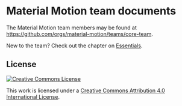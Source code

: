 # Material Motion team documents

The Material Motion team members may be found at https://github.com/orgs/material-motion/teams/core-team.

New to the team? Check out the chapter on [Essentials](essentials.md).

## License

[![Creative Commons License](https://i.creativecommons.org/l/by/4.0/88x31.png)](http://creativecommons.org/licenses/by/4.0/)

This work is licensed under a [Creative Commons Attribution 4.0 International License](http://creativecommons.org/licenses/by/4.0/).